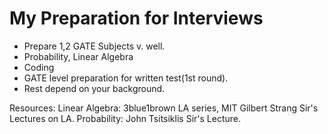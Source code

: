 
# My Preparation for Interviews

- Prepare 1,2 GATE Subjects v. well.
- Probability, Linear Algebra
- Coding
- GATE level preparation for written test(1st round).
- Rest depend on your background.


Resources:
Linear Algebra: 3blue1brown LA series, MIT Gilbert Strang Sir's Lectures on LA.
Probability: John Tsitsiklis Sir's Lecture.